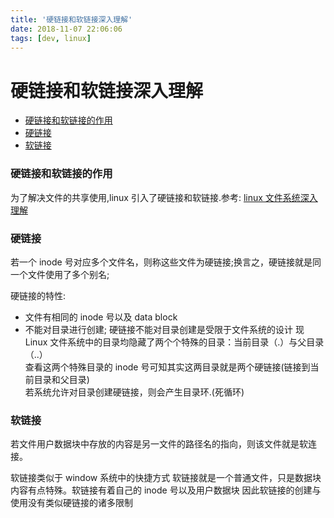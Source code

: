 ```yaml
---
title: '硬链接和软链接深入理解'
date: 2018-11-07 22:06:06
tags: [dev, linux]
---
```

# 硬链接和软链接深入理解

<!-- MarkdownTOC -->

- [硬链接和软链接的作用](#%E7%A1%AC%E9%93%BE%E6%8E%A5%E5%92%8C%E8%BD%AF%E9%93%BE%E6%8E%A5%E7%9A%84%E4%BD%9C%E7%94%A8)
- [硬链接](#%E7%A1%AC%E9%93%BE%E6%8E%A5)
- [软链接](#%E8%BD%AF%E9%93%BE%E6%8E%A5)

<!-- /MarkdownTOC -->

<a id="%E7%A1%AC%E9%93%BE%E6%8E%A5%E5%92%8C%E8%BD%AF%E9%93%BE%E6%8E%A5%E7%9A%84%E4%BD%9C%E7%94%A8"></a>
### 硬链接和软链接的作用
为了解决文件的共享使用,linux 引入了硬链接和软链接.参考: <a href="文件系统.md">linux 文件系统深入理解</a>

<a id="%E7%A1%AC%E9%93%BE%E6%8E%A5"></a>
### 硬链接
若一个 inode 号对应多个文件名，则称这些文件为硬链接;换言之，硬链接就是同一个文件使用了多个别名;

硬链接的特性:
-   文件有相同的 inode 号以及 data block
-   不能对目录进行创建; 硬链接不能对目录创建是受限于文件系统的设计
    现 Linux 文件系统中的目录均隐藏了两个个特殊的目录：当前目录（.）与父目录（..）  
    查看这两个特殊目录的 inode 号可知其实这两目录就是两个硬链接(链接到当前目录和父目录)  
    若系统允许对目录创建硬链接，则会产生目录环.(死循环)  

<a id="%E8%BD%AF%E9%93%BE%E6%8E%A5"></a>
### 软链接
若文件用户数据块中存放的内容是另一文件的路径名的指向，则该文件就是软连接。

软链接类似于 window 系统中的快捷方式
软链接就是一个普通文件，只是数据块内容有点特殊。软链接有着自己的 inode 号以及用户数据块
因此软链接的创建与使用没有类似硬链接的诸多限制

